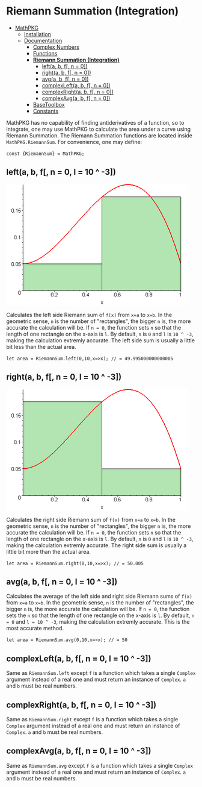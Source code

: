 # Riemann Summation (Integration)

+ [MathPKG](../README.md)
    + [Installation](../README.md#installation)
    + [Documentation](./README.md)
        + [Complex Numbers](./Complex.md)
        + [Functions](./Functions.md)
        + [**Riemann Summation (Integration)**](#riemann-summation-integration)
            + [left(a, b, f[, n = 0])](#lefta-b-f-n--0-l--10---3)
            + [right(a, b, f[, n = 0])](#righta-b-f-n--0-l--10---3)
            + [avg(a, b, f[, n = 0])](#avga-b-f-n--0-l--10---3)
            + [complexLeft(a, b, f[, n = 0])](#complexlefta-b-f-n--0-l--10---3)
            + [complexRight(a, b, f[, n = 0])](#complexrighta-b-f-n--0-l--10---3)
            + [complexAvg(a, b, f[, n = 0])](#complexavga-b-f-n--0-l--10---3)
        + [BaseToolbox](./BaseToolbox.md)
        + [Constants](./Constants.md)

MathPKG has no capability of finding antiderivatives of a function, so to integrate, one may use MathPKG to calculate the area under a curve using Riemann Summation.
The Riemann Summation functions are located inside ``MathPKG.RiemannSum``. For convenience, one may define:
```
const {RiemannSum} = MathPKG;
```

## left(a, b, f[, n = 0, l = 10 ^ -3])

![Left Riemann Sum](../media/left.gif)

Calculates the left side Riemann sum of `f(x)` from `x=a` to `x=b`. In the geometric sense, `n` is the number of "rectangles", the bigger `n` is, the more accurate the calculation will be. If `n = 0`, the function sets `n` so that the length of one rectangle on the x-axis is `l`. By default, `n` is `0` and `l` is `10 ^ -3`, making the calculation extremly accurate. The left side sum is usually a little bit less than the actual area.
```
let area = RiemannSum.left(0,10,x=>x); // = 49.995000000000005
```

## right(a, b, f[, n = 0, l = 10 ^ -3])

![Right Riemann Sum](../media/right.gif)

Calculates the right side Riemann sum of `f(x)` from `x=a` to `x=b`. In the geometric sense, `n` is the number of "rectangles", the bigger `n` is, the more accurate the calculation will be. If `n = 0`, the function sets `n` so that the length of one rectangle on the x-axis is `l`. By default, `n` is `0` and `l` is `10 ^ -3`, making the calculation extremly accurate. The right side sum is usually a little bit more than the actual area.
```
let area = RiemannSum.right(0,10,x=>x); // = 50.005
```

## avg(a, b, f[, n = 0, l = 10 ^ -3])
Calculates the average of the left side and right side Riemann sums of `f(x)` from `x=a` to `x=b`. In the geometric sense, `n` is the number of "rectangles", the bigger `n` is, the more accurate the calculation will be. If `n = 0`, the function sets the `n` so that the length of one rectangle on the x-axis is `l`. By default, `n = 0` and `l = 10 ^ -3`, making the calculation extremly accurate. This is the most accurate method.
```
let area = RiemannSum.avg(0,10,x=>x); // = 50
```

## complexLeft(a, b, f[, n = 0, l = 10 ^ -3])

Same as ``RiemannSum.left`` except ``f`` is a function which takes a single ``Complex`` argument instead of a real one and must return an instance of ``Complex``. `a` and `b` must be real numbers.

## complexRight(a, b, f[, n = 0, l = 10 ^ -3])

Same as ``RiemannSum.right`` except ``f`` is a function which takes a single ``Complex`` argument instead of a real one and must return an instance of ``Complex``. `a` and `b` must be real numbers.

## complexAvg(a, b, f[, n = 0, l = 10 ^ -3])

Same as ``RiemannSum.avg`` except ``f`` is a function which takes a single ``Complex`` argument instead of a real one and must return an instance of ``Complex``. `a` and `b` must be real numbers.
